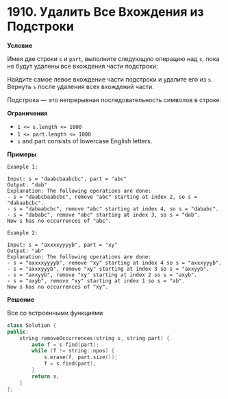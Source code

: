 # 1910. Удалить Все Вхождения из Подстроки

**Условие**

Имея две строки `s` и `part`, выполните следующую операцию над `s`, пока не будут удалены все вхождения части подстроки:

Найдите самое левое вхождение части подстроки и удалите его из `s`.
Вернуть `s` после удаления всех вхождений части.

Подстрока — это непрерывная последовательность символов в строке.

**Ограничения**
- `1 <= s.length <= 1000`
- `1 <= part.length <= 1000`
- `s​​​​​​` and part consists of lowercase English letters.


**Примеры**
```
Example 1:

Input: s = "daabcbaabcbc", part = "abc"
Output: "dab"
Explanation: The following operations are done:
- s = "daabcbaabcbc", remove "abc" starting at index 2, so s = "dabaabcbc".
- s = "dabaabcbc", remove "abc" starting at index 4, so s = "dababc".
- s = "dababc", remove "abc" starting at index 3, so s = "dab".
Now s has no occurrences of "abc".

Example 2:

Input: s = "axxxxyyyyb", part = "xy"
Output: "ab"
Explanation: The following operations are done:
- s = "axxxxyyyyb", remove "xy" starting at index 4 so s = "axxxyyyb".
- s = "axxxyyyb", remove "xy" starting at index 3 so s = "axxyyb".
- s = "axxyyb", remove "xy" starting at index 2 so s = "axyb".
- s = "axyb", remove "xy" starting at index 1 so s = "ab".
Now s has no occurrences of "xy".
```


**Решение**

Все со встроенными функциями

```C++
class Solution {
public:
    string removeOccurrences(string s, string part) {
        auto f = s.find(part);
        while (f != string::npos) {
            s.erase(f, part.size());
            f = s.find(part);
        }
        return s;
    }
};
```






 


 


